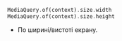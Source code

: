 
```dart
MediaQuery.of(context).size.width
MediaQuery.of(context).size.height
```
- По ширині/вистоті екрану.